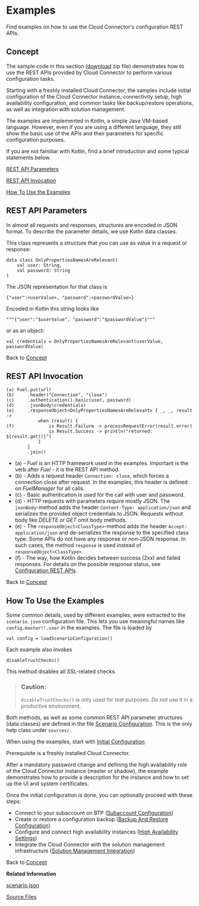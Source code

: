 <!-- loio7d69bf1f457a45ad81b566e40fa9f4ac -->

# Examples

Find examples on how to use the Cloud Connector's configuration REST APIs.



<a name="loio7d69bf1f457a45ad81b566e40fa9f4ac__concept"/>

## Concept

The sample code in this section \([download](https://help.sap.com/doc/2cd0051606354018b1050fbc0eb297f0/Cloud/en-US/REST%20API%20Examples.zip) zip file\) demonstrates how to use the REST APIs provided by Cloud Connector to perform various configuration tasks.

Starting with a freshly installed Cloud Connector, the samples include initial configuration of the Cloud Connector instance, connectivity setup, high availability configuration, and common tasks like backup/restore operations, as well as integration with solution management.

The examples are implemented in *Kotlin*, a simple Java VM-based language. However, even if you are using a different language, they still show the basic use of the APIs and their parameters for specific configuration purposes.

If you are not familiar with Kotlin, find a brief introduction and some typical statements below.

[REST API Parameters](examples-7d69bf1.md#loio7d69bf1f457a45ad81b566e40fa9f4ac__parameters)

[REST API Invocation](examples-7d69bf1.md#loio7d69bf1f457a45ad81b566e40fa9f4ac__invocation)

[How To Use the Examples](examples-7d69bf1.md#loio7d69bf1f457a45ad81b566e40fa9f4ac__examples)



<a name="loio7d69bf1f457a45ad81b566e40fa9f4ac__parameters"/>

## REST API Parameters

In almost all requests and responses, structures are encoded in JSON format. To describe the parameter details, we use Kotlin data classes.

This class represents a structure that you can use as value in a request or response:

```
data class OnlyPropertiesNamesAreRelevant(
    val user: String, 
    val password: String
)
```

The JSON representation for that class is

```
{"user":<userValue>, "password":<passwordValue>}

```

Encoded in Kotlin this string looks like

```
"""{"user":"$userValue", "password":"$passwordValue"}""" 

```

or as an object:

```
val credentials = OnlyPropertiesNamesAreRelevant(userValue, passwordValue)

```

Back to [Concept](examples-7d69bf1.md#loio7d69bf1f457a45ad81b566e40fa9f4ac__concept)



<a name="loio7d69bf1f457a45ad81b566e40fa9f4ac__invocation"/>

## REST API Invocation

```
(a)	Fuel.put(url)
(b)     .header("Connection", "close")
(c)		.authentication().basic(user, password)
(d)		.jsonBody(credentials)
(e)		.responseObject<OnlyPropertiesNamesAreRelevant> { _, _, result ->
			when (result) {
(f)				is Result.Failure -> processRequestError(result.error)
				is Result.Success -> println("returned: ${result.get()}")
			}
		}
		.join()
```

-   \(a\) - *Fuel* is an HTTP framework used in the examples. Important is the verb after *Fuel* - it is the REST API method.
-   \(b\) - Adds a request header `Connection: close`, which forces a connection close after request. In the examples, this header is defined on *FuelManager* for all calls.
-   \(c\) - Basic authentication is used for the call with user and password.
-   \(d\) - HTTP requests with parameters require mostly JSON. The `jsonBody`-method adds the header `Content-Type: application/json` and serializes the provided object credentials to JSON. Requests without body like *DELETE* or *GET* omit body methods.
-   \(e\) - The `responseObject<ClassType>`-method adds the header `Accept: application/json` and de-serializes the response to the specified class type. Some APIs do not have any response or non-JSON response. In such cases, the method `response` is used instead of `responseObject<ClassType>`.
-   \(f\) - The way, how Kotlin decides between success \(2xx\) and failed responses. For details on the possible response status, see [Configuration REST APIs](configuration-rest-apis-cfb9d57.md).

Back to [Concept](examples-7d69bf1.md#loio7d69bf1f457a45ad81b566e40fa9f4ac__concept)



<a name="loio7d69bf1f457a45ad81b566e40fa9f4ac__examples"/>

## How To Use the Examples

Some common details, used by different examples, were extracted to the `scenario.json` configuration file. This lets you use meaningful names like `config.master!!.user` in the examples. The file is loaded by

```
val config = loadScenarioConfiguration()
```

Each example also invokes

```
disableTrustChecks()
```

This method disables all SSL-related checks.

> ### Caution:  
> `disableTrustChecks()` is only used for test purposes. *Do not* use it in a productive environment.

Both methods, as well as some common REST API parameter structures \(data classes\) are defined in the file [Scenario Configuration](scenario-configuration-a827186.md). This is the only help class under `sources/`.

When using the examples, start with [Initial Configuration](initial-configuration-83bab3a.md).

Prerequisite is a freshly installed Cloud Connector.

After a mandatory password change and defining the high availability role of the Cloud Connector instance \(master or shadow\), the example demonstrates how to provide a description for the instance and how to set up the UI and system certificates.

Once the initial configuration is done, you can optionally proceed with these steps:

-   Connect to your subaccount on BTP \([Subaccount Configuration](subaccount-configuration-276c756.md)\)
-   Create or restore a configuration backup \([Backup And Restore Configuration](backup-and-restore-configuration-5f49b50.md)\)
-   Configure and connect high availability instances \([High Availability Settings](high-availability-settings-2559f8f.md)\)
-   Integrate the Cloud Connector with the solution management infrastructure \([Solution Management Integration](solution-management-integration-1dfef61.md)\)

Back to [Concept](examples-7d69bf1.md#loio7d69bf1f457a45ad81b566e40fa9f4ac__concept)

**Related Information**  


[scenario.json](scenario-json-540b396.md "")

[Source Files](source-files-80f8da8.md "")

